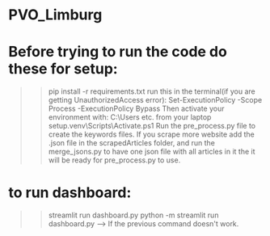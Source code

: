 # PVO_Limburg 
# Before trying to run the code do these for setup:
>> pip install -r requirements.txt
>> run this in the terminal(if you are getting UnauthorizedAccess error): Set-ExecutionPolicy -Scope Process -ExecutionPolicy Bypass
>> Then activate your environment with: C:\Users etc. from your laptop setup\.venv\Scripts\Activate.ps1
>> Run the pre_process.py file to create the keywords files.
>> If you scrape more website add the .json file in the scrapedArticles folder, and run the merge_jsons.py to have one json file with all articles in it the it will be ready for pre_process.py to use.
# to run dashboard:
>> streamlit run dashboard.py
>> python -m streamlit run dashboard.py --> If the previous command doesn't work.